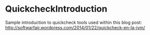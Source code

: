 QuickcheckIntroduction
======================

Sample introduction to quickcheck tools used within this blog post: http://softwarfair.wordpress.com/2014/01/22/quickcheck-en-la-jvm/
